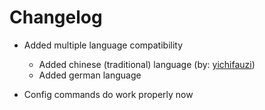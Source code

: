 # Changelog

- Added multiple language compatibility
  - Added chinese (traditional) language (by: [yichifauzi](https://github.com/yichifauzi))
  - Added german language

- Config commands do work properly now
